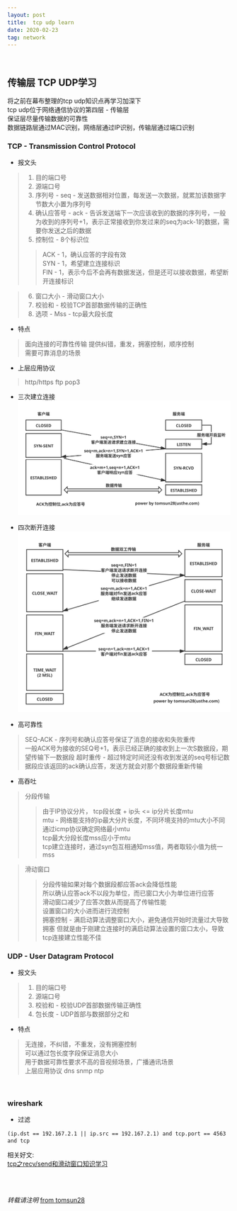 ```yaml
---
layout: post
title:  tcp udp learn
date: 2020-02-23
tag: network
---
```

<br>

## 传输层 TCP UDP学习  

将之前在幕布整理的tcp udp知识点再学习加深下   
tcp udp位于网络通信协议的第四层 - 传输层  
保证层尽量传输数据的可靠性  
数据链路层通过MAC识别，网络层通过IP识别，传输层通过端口识别  

### TCP - Transmission Control Protocol  

* 报文头  
> 1. 目的端口号   
> 2. 源端口号  
> 3. 序列号 - seq - 发送数据相对位置，每发送一次数据，就累加该数据字节数大小置为序列号  
> 4. 确认应答号 - ack - 告诉发送端下一次应该收到的数据的序列号，一般为收到的序列号+1，表示正常接收到你发过来的seq为ack-1的数据，需要你发送之后的数据  
> 5. 控制位 - 8个标识位
> > ACK - 1，确认应答的字段有效  
> > SYN - 1，希望建立连接标识  
> > FIN - 1，表示今后不会再有数据发送，但是还可以接收数据，希望断开连接标识   

> 6. 窗口大小 - 滑动窗口大小  
> 7. 校验和 - 校验TCP首部数据传输的正确性  
> 8. 选项 - Mss - tcp最大段长度  

* 特点  
> 面向连接的可靠性传输
> 提供纠错，重发，拥塞控制，顺序控制  
> 需要可靠消息的场景

* 上层应用协议  
> http/https ftp pop3  

* 三次建立连接  
![tcp_hand](/images/posts/tcp_udp/tcp_hand.svg)  

* 四次断开连接   
![tcp_unhand](/images/posts/tcp_udp/tcp_unhand.svg)  

* 高可靠性  
> SEQ-ACK - 序列号和确认应答号保证了消息的接收和失败重传  
> 一般ACK号为接收的SEQ号+1，表示已经正确的接收到上一次S数据段，期望传输下一数据段
> 超时重传 - 超过特定时间还没有收到发送的seq号标记数据段应该返回的ack确认应答，发送方就会对那个数据段重新传输  

* 高吞吐  
> 分段传输
> > 由于IP协议分片， tcp段长度 + ip头 <= ip分片长度mtu  
> > mtu - 网络能支持的ip最大分片长度，不同环境支持的mtu大小不同  
> > 通过icmp协议确定网络最小mtu  
> > tcp最大分段长度mss应小于mtu  
> > tcp建立连接时，通过syn包互相通知mss值，两者取较小值为统一mss  

> 滑动窗口  
> > 分段传输如果对每个数据段都应答ack会降低性能  
> > 所以确认应答ack不以段为单位，而已窗口大小为单位进行应答  
> > 滑动窗口减少了应答次数从而提高了传输性能  
> > 设置窗口的大小进而进行流控制  
> > 拥塞控制 - 满启动算法调整窗口大小，避免通信开始时流量过大导致拥塞
> > 但就是由于刚建立连接时的满启动算法设置的窗口太小，导致tcp连接建立性能不佳  


### UDP - User Datagram Protocol  

* 报文头  
> 1. 目的端口号   
> 2. 源端口号  
> 3. 校验和 - 校验UDP首部数据传输正确性  
> 4. 包长度 - UDP首部与数据部分之和  

* 特点  
> 无连接，不纠错，不重发，没有拥塞控制  
> 可以通过包长度字段保证消息大小  
> 用于数据可靠性要求不高的音视频场景，广播通讯场景  
> 上层应用协议 dns snmp ntp  

<br>  

### wireshark   

* 过滤  

```
(ip.dst == 192.167.2.1 || ip.src == 192.167.2.1) and tcp.port == 4563 and tcp  
```

相关好文:  
[tcp之recv/send和滑动窗口知识学习](https://www.cnblogs.com/lisuyun/articles/5803352.html)  

<br>
<br>

*转载请注明* [from tomsun28](http://usthe.com)
